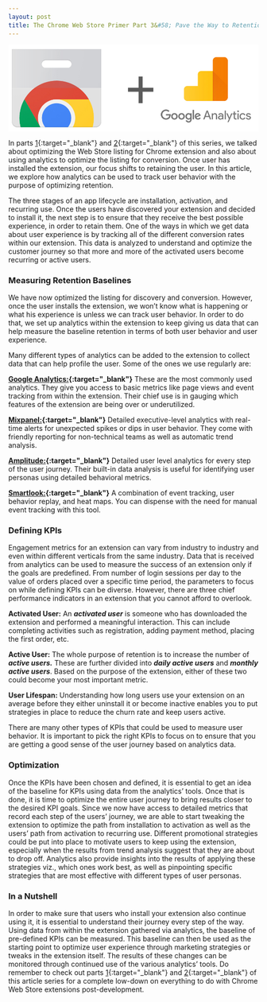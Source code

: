 ```yaml
---
layout: post
title: The Chrome Web Store Primer Part 3&#58; Pave the Way to Retention Using Analytics
---
```


<img style="display: block; margin: auto;" alt="Chrome Web Store and Google Analytics" title="Chrome Web Store and Google Analytics" src="/images/chrome-webstore-logo-google-analytics.jpg">

In parts [1](http://blog.vshsolutions.com/the-chrome-web-store-primer-part-1-before-publishing/ "The Chrome Web Store Primer Part 1: Before Publishing"){:target="_blank"} and [2](http://blog.vshsolutions.com/the-chrome-web-store-primer-part-2-optimizing-conversion-rate-using-analytics/ "The Chrome Web Store Primer Part 2: Optimizing Conversion Rate Using Analytics"){:target="_blank"} of this series, we talked about optimizing the Web Store listing for Chrome extension and also about using analytics to optimize the listing for conversion. Once user has installed the extension, our focus shifts to retaining the user. In this article, we explore how analytics can be used to track user behavior with the purpose of optimizing retention.

The three stages of an app lifecycle are installation, activation, and recurring use. Once the users have discovered your extension and decided to install it, the next step is to ensure that they receive the best possible experience, in order to retain them. One of the ways in which we get data about user experience is by tracking all of the different conversion rates within our extension. This data is analyzed to understand and optimize the customer journey so that more and more of the activated users become recurring or active users.



### Measuring Retention Baselines
We have now optimized the listing for discovery and conversion. However, once the user installs the extension, we won’t know what is happening or what his experience is unless we can track user behavior. In order to do that, we set up analytics within the extension to keep giving us data that can help measure the baseline retention in terms of both user behavior and user experience. 

Many different types of analytics can be added to the extension to collect data that can help profile the user. Some of the ones we use regularly are:

**[Google Analytics:](https://analytics.google.com "Google Analytics"){:target="_blank"}** These are the most commonly used analytics. They give you access to basic metrics like page views and event tracking from within the extension. Their chief use is in gauging which features of the extension are being over or underutilized.

**[Mixpanel:](https://mixpanel.com/ "Mixpanel"){:target="_blank"}**  Detailed executive-level analytics with real-time alerts for unexpected spikes or dips in user behavior. They come with friendly reporting for non-technical teams as well as automatic trend analysis. 

**[Amplitude:](https://amplitude.com/ "Amplitude"){:target="_blank"}** Detailed user level analytics for every step of the user journey. Their built-in data analysis is useful for identifying user personas using detailed behavioral metrics.

**[Smartlook:](https://www.smartlook.com/ "Smartlook"){:target="_blank"}** A combination of event tracking, user behavior replay, and heat maps. You can dispense with the need for manual event tracking with this tool.




### Defining KPIs
Engagement metrics for an extension can vary from industry to industry and even within different verticals from the same industry. Data that is received from analytics can be used to measure the success of an extension only if the goals are predefined. From number of login sessions per day to the value of orders placed over a specific time period, the parameters to focus on while defining KPIs can be diverse. However, there are three chief performance indicators in an extension that you cannot afford to overlook.

**Activated User:** An <i>**activated user**</i> is someone who has downloaded the extension and performed a meaningful interaction. This can include completing activities such as registration, adding payment method, placing the first order, etc. 

**Active User:** The whole purpose of retention is to increase the number of <i>**active users.**</i> These are further divided into <i>**daily active users**</i> and <i>**monthly active users**</i>. Based on the purpose of the extension, either of these two could become your most important metric. 

**User Lifespan:** Understanding how long users use your extension on an average before they either uninstall it or become inactive enables you to put strategies in place to reduce the churn rate and keep users active.

There are many other types of KPIs that could be used to measure user behavior. It is important to pick the right KPIs to focus on to ensure that you are getting a good sense of the user journey based on analytics data.


### Optimization
Once the KPIs have been chosen and defined, it is essential to get an idea of the baseline for KPIs using data from the analytics’ tools. Once that is done, it is time to optimize the entire user journey to bring results closer to the desired KPI goals. Since we now have access to detailed metrics that record each step of the users’ journey, we are able to start tweaking the extension to optimize the path from installation to activation as well as the users’ path from activation to recurring use. 
Different promotional strategies could be put into place to motivate users to keep using the extension, especially when the results from trend analysis suggest that they are about to drop off. Analytics also provide insights into the results of applying these strategies viz., which ones work best, as well as pinpointing specific strategies that are most effective with different types of user personas. 




### In a Nutshell
In order to make sure that users who install your extension also continue using it, it is essential to understand their journey every step of the way. Using data from within the extension gathered via analytics, the baseline of pre-defined KPIs can be measured. This baseline can then be used as the starting point to optimize user experience through marketing strategies or tweaks in the extension itself. The results of these changes can be monitored through continued use of the various analytics’ tools.
Do remember to check out parts [1](http://blog.vshsolutions.com/the-chrome-web-store-primer-part-1-before-publishing/ "The Chrome Web Store Primer Part 1: Before Publishing"){:target="_blank"} and [2](http://blog.vshsolutions.com/the-chrome-web-store-primer-part-2-optimizing-conversion-rate-using-analytics/ "The Chrome Web Store Primer Part 2: Optimizing Conversion Rate Using Analytics"){:target="_blank"} of this article series for a complete low-down on everything to do with Chrome Web Store extensions post-development.
 
